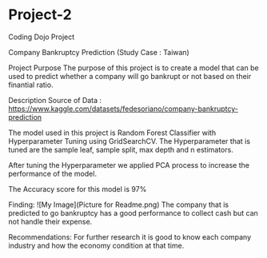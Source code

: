 # Project-2
Coding Dojo Project

Company Bankruptcy Prediction (Study Case : Taiwan)

Project Purpose
The purpose of this project is to create a model that can be used to predict whether a company will go bankrupt or not based on their finantial ratio.

Description
Source of Data : https://www.kaggle.com/datasets/fedesoriano/company-bankruptcy-prediction

The model used in this project is Random Forest Classifier with Hyperparameter Tuning using GridSearchCV.
The Hyperparameter that is tuned are the sample leaf, sample split, max depth and n estimators.

After tuning the Hyperparameter we applied PCA process to increase the performance of the model.

The Accuracy score for this model is 97%

Finding:
![My Image](Picture for Readme.png)
The company that is predicted to go bankruptcy has a good performance to collect cash but can not handle their expense.

Recommendations:
For further research it is good to know each company industry and how the economy condition at that time. 
